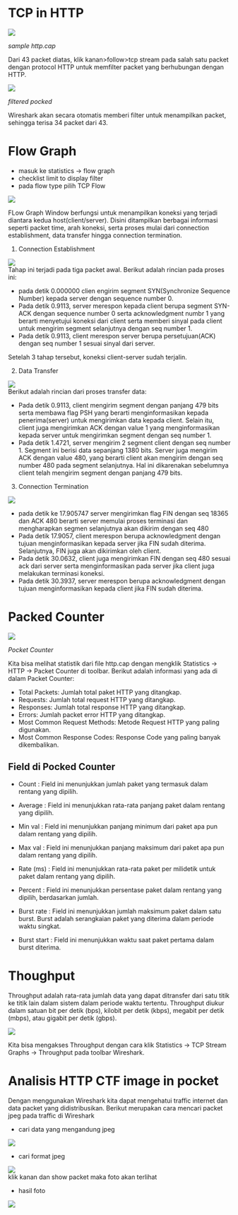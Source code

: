 # TCP in HTTP

<div>
    <img src="../asset/tcp1.png"/>
</div>

*sample http.cap* 

Dari 43 packet diatas, klik kanan>follow>tcp stream pada salah satu packet dengan protocol HTTP untuk memfilter packet yang berhubungan dengan HTTP.
<div>
    <img src="../asset/tcp2.png"/>
</div>

*filtered pocked*

Wireshark akan secara otomatis memberi filter untuk menampilkan packet, sehingga terisa 34 packet dari 43.

# Flow Graph
- masuk ke statistics -> flow graph
- checklist limit to display filter 
- pada flow type pilih TCP Flow

<div>
    <img src="../asset/tcp3.png"/>
</div>

FLow Graph Window berfungsi untuk menampilkan koneksi yang terjadi diantara kedua host(client/server). Disini ditampilkan berbagai informasi seperti packet time, arah koneksi, serta proses mulai dari connection establishment, data transfer hingga connection termination.

1. Connection Establishment
<div>
    <img src="../asset/tcp4.png"/>
</div>
Tahap ini terjadi pada tiga packet awal. Berikut adalah rincian pada proses ini:

- pada detik 0.000000 clien engirim segment SYN(Synchronize Sequence Number) kepada server dengan sequence number 0.
- Pada detik 0.9113, server merespon kepada client berupa segment SYN-ACK dengan sequence number 0 serta acknowledgment numbr 1 yang berarti menyetujui koneksi dari client serta memberi sinyal pada client untuk mengirim segment selanjutnya dengan seq number 1.
- Pada detik 0.9113, client merespon server berupa persetujuan(ACK) dengan seq number 1 sesuai sinyal dari server.

Setelah 3 tahap tersebut, koneksi client-server sudah terjalin.

2. Data Transfer
<div>
    <img src="../asset/tcp5.png"/>
</div>
Berikut adalah rincian dari proses transfer data:

- Pada detik 0.9113, client mengirim segment dengan panjang 479 bits serta membawa flag PSH yang berarti menginformasikan kepada penerima(server) untuk mengirimkan data kepada client. Selain itu, client juga mengirimkan ACK dengan value 1 yang menginformasikan kepada server untuk mengirimkan segment dengan seq number 1.
- Pada detik 1.4721, server mengirim 2 segment client dengan seq number 1. Segment ini berisi data sepanjang 1380 bits. Server juga mengirim ACK dengan value 480, yang berarti client akan mengirim dengan seq number 480 pada segment selanjutnya. Hal ini dikarenakan sebelumnya client telah mengirim segment dengan panjang 479 bits.

3. Connection Termination
<div>
    <img src="../asset/tcp6.png"/>
</div>

- pada detik ke 17.905747 server mengirimkan flag FIN dengan seq 18365 dan ACK 480 berarti server memulai proses terminasi dan mengharapkan segmen selanjutnya akan dikirim dengan seq 480
- Pada detik 17.9057, client merespon berupa acknowledgment dengan tujuan menginformasikan kepada server jika FIN sudah diterima. Selanjutnya, FIN juga akan dikirimkan oleh client.
- Pada detik 30.0632, client juga mengirimkan FIN dengan seq 480 sesuai ack dari server serta menginformasikan pada server jika client juga melakukan terminasi koneksi.
- Pada detik 30.3937, server merespon berupa acknowledgment dengan tujuan menginformasikan kepada client jika FIN sudah diterima.

# Packed Counter
<div>
    <img src="../asset/tcp7.png"/>
</div>

*Pocket Counter*

Kita bisa melihat statistik dari file http.cap dengan mengklik Statistics -> HTTP -> Packet Counter di toolbar. Berikut adalah informasi yang ada di dalam Packet Counter:
- Total Packets: Jumlah total paket HTTP yang ditangkap.
- Requests: Jumlah total request HTTP yang ditangkap.
- Responses: Jumlah total response HTTP yang ditangkap.
- Errors: Jumlah packet error HTTP yang ditangkap.
- Most Common Request Methods: Metode Request HTTP yang paling digunakan.
- Most Common Response Codes: Response Code yang paling banyak dikembalikan.

## Field di Pocked Counter
- Count : Field ini menunjukkan jumlah paket yang termasuk dalam rentang yang dipilih.
- Average : Field ini menunjukkan rata-rata panjang paket dalam rentang yang dipilih.
- Min val : Field ini menunjukkan panjang minimum dari paket apa pun dalam rentang yang dipilih.
- Max val : Field ini menunjukkan panjang maksimum dari paket apa pun dalam rentang yang dipilih.
- Rate (ms) : Field ini menunjukkan rata-rata paket per milidetik untuk paket dalam rentang yang dipilih.
- Percent : Field ini menunjukkan persentase paket dalam rentang yang dipilih, berdasarkan jumlah.
- Burst rate : Field ini menunjukkan jumlah maksimum paket dalam satu burst. Burst adalah serangkaian paket yang diterima dalam periode waktu singkat.

- Burst start : Field ini menunjukkan waktu saat paket pertama dalam burst diterima.

# Thoughput
Throughput adalah rata-rata jumlah data yang dapat ditransfer dari satu titik ke titik lain dalam sistem dalam periode waktu tertentu. Throughput diukur dalam satuan bit per detik (bps), kilobit per detik (kbps), megabit per detik (mbps), atau gigabit per detik (gbps).

<div>
    <img src="../asset/tcp8.png"/>
</div>

Kita bisa mengakses Throughput dengan cara klik Statistics -> TCP Stream Graphs -> Throughput pada toolbar Wireshark.

# Analisis HTTP CTF image in pocket

Dengan menggunakan Wireshark kita dapat mengehatui traffic internet dan data packet yang didistribusikan. Berikut merupakan cara mencari packet jpeg pada traffic di Wireshark
- cari data yang mengandung jpeg
<div>
    <img src="../asset/jpg1.png"/>
</div>

- cari format jpeg
<div>
    <img src="../asset/jpeg2.png"/>
</div>
klik kanan dan show packet maka foto akan terlihat

- hasil foto
<div>
    <img src="../asset/jpeg3.png"/>
</div>